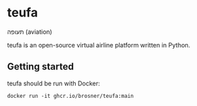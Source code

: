 # teufa

תעופה (aviation)

teufa is an open-source virtual airline platform written in Python.

## Getting started

teufa should be run with Docker:

```
docker run -it ghcr.io/brosner/teufa:main
```

